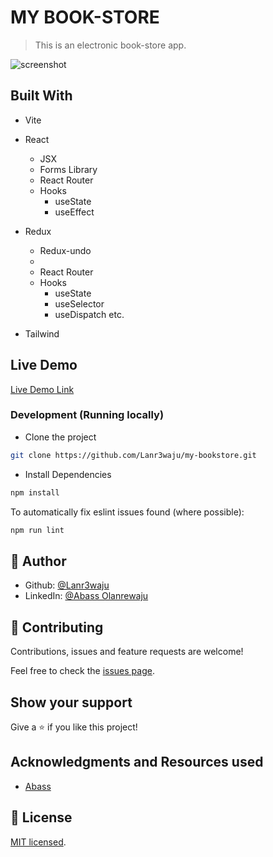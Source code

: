 # MY BOOK-STORE

> This is an electronic book-store app.

![screenshot](./)

## Built With

- Vite

- React

  - JSX
  - Forms Library
  - React Router
  - Hooks
    - useState
    - useEffect

- Redux

  - Redux-undo
  -
  - React Router
  - Hooks
    - useState
    - useSelector
    - useDispatch etc.

- Tailwind

## Live Demo

[Live Demo Link](https://lanr3-bookstore.netlify.app/)

### Development (Running locally)

- Clone the project

```bash
git clone https://github.com/Lanr3waju/my-bookstore.git

```

- Install Dependencies

```bash
npm install
```

To automatically fix eslint issues found (where possible):

```bash
npm run lint
```

## 👤 Author

- Github: [@Lanr3waju](https://github.com/Lanr3waju>)
- LinkedIn: [@Abass Olanrewaju](https://www.linkedin.com/in/lanr3waju/)

## 🤝 Contributing

Contributions, issues and feature requests are welcome!

Feel free to check the [issues page](../../issues).

## Show your support

Give a ⭐️ if you like this project!

## Acknowledgments and Resources used

- [Abass](/)

## 📝 License

[MIT licensed](./LICENSE).
